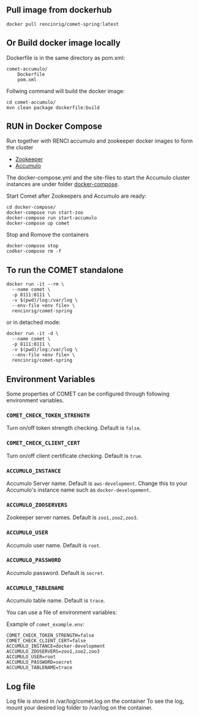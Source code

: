 
## Pull image from dockerhub

```
docker pull rencinrig/comet-spring:latest
```

## Or Build docker image locally
Dockerfile is in the same directory as pom.xml: 
```
comet-accumulo/
    Dockerfile
    pom.xml
```
Follwing command will build the docker image:
```
cd comet-accumulo/
mvn clean package dockerfile:build
```

## RUN in Docker Compose
Run together with RENCI accumulo and zookeeper docker images to form the cluster
- [Zookeeper](https://github.com/mjstealey/zookeeper)
- [Accumulo](https://github.com/RENCI-NRIG/accumulo)

The docker-compose.yml and the site-files to start the Accumulo cluster instances are under folder [docker-compose](docker-compose).

Start Comet after Zookeepers and Accumulo are ready:
```
cd docker-compose/
docker-compose run start-zoo
docker-compose run start-accumulo
docker-compose up comet
```
Stop and Romove the containers
```
docker-compose stop
codker-compose rm -f
```

## To run the COMET standalone
```
docker run -it --rm \
  --name comet \
  -p 8111:8111 \
  -v $(pwd)/log:/var/log \
  --env-file <env file> \
  rencinrig/comet-spring
```

or  in detached mode:
	
```
docker run -it -d \
  --name comet \
  -p 8111:8111 \
  -v $(pwd)/log:/var/log \
  --env-file <env file> \
  rencinrig/comet-spring
```

## Environment Variables

Some properties of COMET can be configured through following environment variables. 

### `COMET_CHECK_TOKEN_STRENGTH`

Turn on/off token strength checking. Default is `false`. 

### `COMET_CHECK_CLIENT_CERT`

Turn on/off client certificate checking. Default is `true`. 

### `ACCUMULO_INSTANCE`

Accumulo Server name. Default is `aws-development`. 
Change this to your Accumulo's instance name such as `docker-developement`.

### `ACCUMULO_ZOOSERVERS`

Zookeeper server names. Default is `zoo1,zoo2,zoo3`.

### `ACCUMULO_USER`

Accumulo user name. Default is `root`.

### `ACCUMULO_PASSWORD`

Accumulo password. Default is `secret`.

### `ACCUMULO_TABLENAME`

Accumulo table name. Default is `trace`.


You can use a file of environment variables: 

Example of `comet_example.env`:

```
COMET_CHECK_TOKEN_STRENGTH=false
COMET_CHECK_CLIENT_CERT=false
ACCUMULO_INSTANCE=docker-development
ACCUMULO_ZOOSERVERS=zoo1,zoo2,zoo3
ACCUMULO_USER=root
ACCUMULO_PASSWORD=secret
ACCUMULO_TABLENAME=trace
```


## Log file

Log file is stored in /var/log/comet.log on the container
To see the log, mount your desired log folder to /var/log on the container. 



